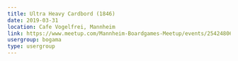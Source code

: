 ```yaml
---
title: Ultra Heavy Cardbord (1846)
date: 2019-03-31
location: Cafe Vogelfrei, Mannheim
link: https://www.meetup.com/Mannheim-Boardgames-Meetup/events/254248067/
usergroup: bogama
type: usergroup
---
```

